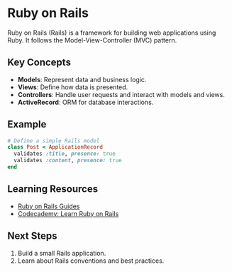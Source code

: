 # Ruby on Rails

Ruby on Rails (Rails) is a framework for building web applications using Ruby. It follows the Model-View-Controller (MVC) pattern.

## Key Concepts
- **Models**: Represent data and business logic.
- **Views**: Define how data is presented.
- **Controllers**: Handle user requests and interact with models and views.
- **ActiveRecord**: ORM for database interactions.

## Example
```ruby
# Define a simple Rails model
class Post < ApplicationRecord
  validates :title, presence: true
  validates :content, presence: true
end
```

## Learning Resources

- [Ruby on Rails Guides](https://guides.rubyonrails.org/)
- [Codecademy: Learn Ruby on Rails](https://www.codecademy.com/learn/learn-rails)

## Next Steps

1. Build a small Rails application.
2. Learn about Rails conventions and best practices.
